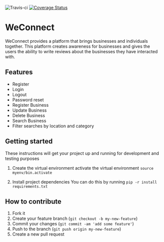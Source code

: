 ![Travis-ci](https://travis-ci.org/champagnepappi/WeConnect.svg)
[![Coverage Status](https://coveralls.io/repos/github/champagnepappi/WeConnect/badge.svg?branch=master)](https://coveralls.io/github/champagnepappi/WeConnect?branch=master)

# WeConnect
WeConnect provides a platform that brings businesses
and individuals together. This platform creates awareness
for businesses and gives the users the ability to write 
reviews about the businesses they have interacted with. 

## Features
- Register
- Login
- Logout
- Password reset
- Register Business
- Update Business
- Delete Business
- Search Business
- Filter searches by location and category

## Getting started
These instructions will get your project up and running for development and testing
purposes
1. Create the virtual environment
   activate the virtual environment `source myenv/bin.activate`

2. Install project dependencies
   You can do this by running `pip -r install requirements.txt`


## How to contribute

1. Fork it
2. Create your feature branch (`git checkout -b my-new-feature`)
3. Commit your changes (`git commit -am 'add some feature'`)
4. Push to the branch (`git push origin my-new-feature`)
5. Create a new pull request
